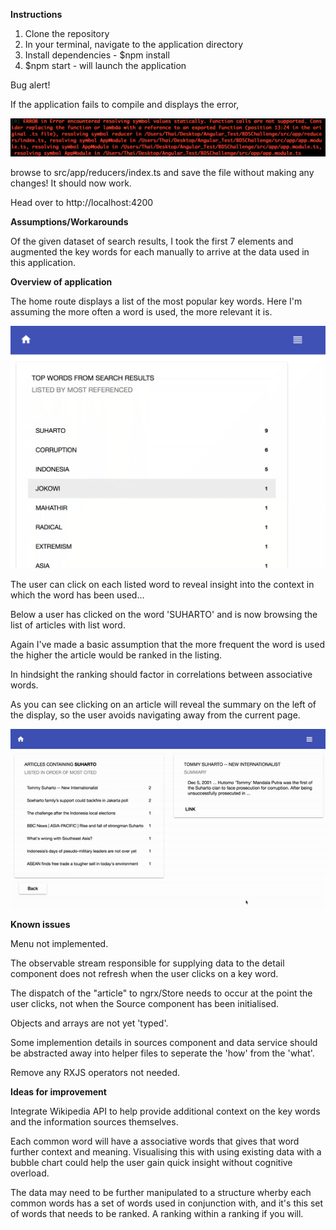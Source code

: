 **Instructions**

1. Clone the repository
2. In your terminal, navigate to the application directory
3. Install dependencies - $npm install
4. $npm start - will launch the application

Bug alert!

If the application fails to compile and displays the error,

![Alt text](bug.gif?raw=true "Bug")

browse to src/app/reducers/index.ts and save the file without making any changes! It should now work.

Head over to http://localhost:4200

**Assumptions/Workarounds**

Of the given dataset of search results, I took the first 7 elements and augmented the key words for each manually to arrive at the data used in this application.

**Overview of application**

The home route displays a list of the most popular key words. Here I'm assuming the more often a word is used, the more relevant it is.

![Alt text](summary.gif?raw=true "Summary")

The user can click on each listed word to reveal insight into the context in which the word has been used...

Below a user has clicked on the word 'SUHARTO' and is now browsing the list of articles with list word.

Again I've made a basic assumption that the more frequent the word is used the higher the article would be ranked in the listing.

In hindsight the ranking should factor in correlations between associative words.

As you can see clicking on an article will reveal the summary on the left of the display, so the user avoids navigating away from the current page.

![Alt text](browse.gif?raw=true "Browse")

**Known issues**

Menu not implemented.

The observable stream responsible for supplying data to the detail component does not refresh when the user clicks on a key word.

The dispatch of the "article" to ngrx/Store needs to occur at the point the user clicks, not when the Source component has been initialised.

Objects and arrays are not yet 'typed'. 

Some implemention details in sources component and data service should be abstracted away into helper files to seperate the 'how' from the 'what'.

Remove any RXJS operators not needed.

**Ideas for improvement**

Integrate Wikipedia API to help provide additional context on the key words and the information sources themselves.

Each common word will have a associative words that gives that word further context and meaning. Visualising this with using existing data with a bubble chart could help the user gain quick insight without cognitive overload.

The data may need to be further manipulated to a structure wherby each common words has a set of words used in conjunction with, and it's this set of words that needs to be ranked. A ranking within a ranking if you will.


